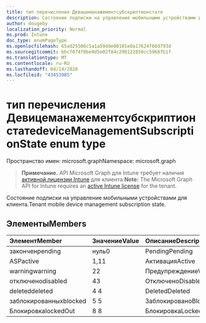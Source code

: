 ```yaml
---
title: тип перечисления Девицеманажементсубскриптионстате
description: Состояние подписки на управление мобильными устройствами для клиента.
author: dougeby
localization_priority: Normal
ms.prod: Intune
doc_type: enumPageType
ms.openlocfilehash: 65ad25506c5a1a59dde80101e0a17624f66d793d
ms.sourcegitcommit: bbcf074f0be9d5e02f84c290122850cc5968fb1f
ms.translationtype: MT
ms.contentlocale: ru-RU
ms.lasthandoff: 04/14/2020
ms.locfileid: "43453985"
---
```

# <a name="devicemanagementsubscriptionstate-enum-type"></a><span data-ttu-id="ddd3c-103">тип перечисления Девицеманажементсубскриптионстате</span><span class="sxs-lookup"><span data-stu-id="ddd3c-103">deviceManagementSubscriptionState enum type</span></span>

<span data-ttu-id="ddd3c-104">Пространство имен: microsoft.graph</span><span class="sxs-lookup"><span data-stu-id="ddd3c-104">Namespace: microsoft.graph</span></span>

> <span data-ttu-id="ddd3c-105">**Примечание.** API Microsoft Graph для Intune требует наличия [активной лицензии Intune](https://go.microsoft.com/fwlink/?linkid=839381) для клиента.</span><span class="sxs-lookup"><span data-stu-id="ddd3c-105">**Note:** The Microsoft Graph API for Intune requires an [active Intune license](https://go.microsoft.com/fwlink/?linkid=839381) for the tenant.</span></span>

<span data-ttu-id="ddd3c-106">Состояние подписки на управление мобильными устройствами для клиента.</span><span class="sxs-lookup"><span data-stu-id="ddd3c-106">Tenant mobile device management subscription state.</span></span>

## <a name="members"></a><span data-ttu-id="ddd3c-107">Элементы</span><span class="sxs-lookup"><span data-stu-id="ddd3c-107">Members</span></span>
|<span data-ttu-id="ddd3c-108">Элемент</span><span class="sxs-lookup"><span data-stu-id="ddd3c-108">Member</span></span>|<span data-ttu-id="ddd3c-109">Значение</span><span class="sxs-lookup"><span data-stu-id="ddd3c-109">Value</span></span>|<span data-ttu-id="ddd3c-110">Описание</span><span class="sxs-lookup"><span data-stu-id="ddd3c-110">Description</span></span>|
|:---|:---|:---|
|<span data-ttu-id="ddd3c-111">закончен</span><span class="sxs-lookup"><span data-stu-id="ddd3c-111">pending</span></span>|<span data-ttu-id="ddd3c-112">нуль</span><span class="sxs-lookup"><span data-stu-id="ddd3c-112">0</span></span>|<span data-ttu-id="ddd3c-113">Pending</span><span class="sxs-lookup"><span data-stu-id="ddd3c-113">Pending</span></span>|
|<span data-ttu-id="ddd3c-114">ASP</span><span class="sxs-lookup"><span data-stu-id="ddd3c-114">active</span></span>|<span data-ttu-id="ddd3c-115">1,1</span><span class="sxs-lookup"><span data-stu-id="ddd3c-115">1</span></span>|<span data-ttu-id="ddd3c-116">Активация</span><span class="sxs-lookup"><span data-stu-id="ddd3c-116">Active</span></span>|
|<span data-ttu-id="ddd3c-117">warning</span><span class="sxs-lookup"><span data-stu-id="ddd3c-117">warning</span></span>|<span data-ttu-id="ddd3c-118">2</span><span class="sxs-lookup"><span data-stu-id="ddd3c-118">2</span></span>|<span data-ttu-id="ddd3c-119">Предупреждение</span><span class="sxs-lookup"><span data-stu-id="ddd3c-119">Warning</span></span>|
|<span data-ttu-id="ddd3c-120">отключено</span><span class="sxs-lookup"><span data-stu-id="ddd3c-120">disabled</span></span>|<span data-ttu-id="ddd3c-121">4</span><span class="sxs-lookup"><span data-stu-id="ddd3c-121">3</span></span>|<span data-ttu-id="ddd3c-122">Отключено</span><span class="sxs-lookup"><span data-stu-id="ddd3c-122">Disabled</span></span>|
|<span data-ttu-id="ddd3c-123">deleted</span><span class="sxs-lookup"><span data-stu-id="ddd3c-123">deleted</span></span>|<span data-ttu-id="ddd3c-124">4 </span><span class="sxs-lookup"><span data-stu-id="ddd3c-124">4</span></span>|<span data-ttu-id="ddd3c-125">Deleted</span><span class="sxs-lookup"><span data-stu-id="ddd3c-125">Deleted</span></span>|
|<span data-ttu-id="ddd3c-126">заблокированных</span><span class="sxs-lookup"><span data-stu-id="ddd3c-126">blocked</span></span>|<span data-ttu-id="ddd3c-127">5 </span><span class="sxs-lookup"><span data-stu-id="ddd3c-127">5</span></span>|<span data-ttu-id="ddd3c-128">Заблокировано</span><span class="sxs-lookup"><span data-stu-id="ddd3c-128">Blocked</span></span>|
|<span data-ttu-id="ddd3c-129">Блокировка</span><span class="sxs-lookup"><span data-stu-id="ddd3c-129">lockedOut</span></span>|<span data-ttu-id="ddd3c-130">8 </span><span class="sxs-lookup"><span data-stu-id="ddd3c-130">8</span></span>|<span data-ttu-id="ddd3c-131">Блокировка</span><span class="sxs-lookup"><span data-stu-id="ddd3c-131">LockedOut</span></span>|







